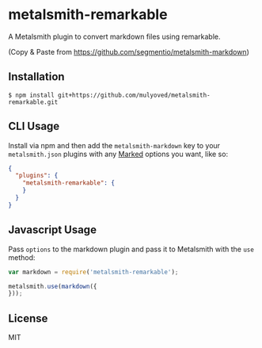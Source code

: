 
# metalsmith-remarkable

  A Metalsmith plugin to convert markdown files using remarkable.

  (Copy & Paste from https://github.com/segmentio/metalsmith-markdown)

## Installation

    $ npm install git+https://github.com/mulyoved/metalsmith-remarkable.git

## CLI Usage

  Install via npm and then add the `metalsmith-markdown` key to your `metalsmith.json` plugins with any [Marked](https://github.com/chjj/marked) options you want, like so:

```json
{
  "plugins": {
    "metalsmith-remarkable": {
    }
  }
}
```

## Javascript Usage

  Pass `options` to the markdown plugin and pass it to Metalsmith with the `use` method:

```js
var markdown = require('metalsmith-remarkable');

metalsmith.use(markdown({
}));
```

## License

  MIT